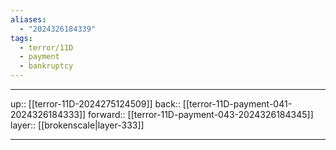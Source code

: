 ```yaml
---
aliases:
  - "2024326184339"
tags:
  - terror/11D
  - payment
  - bankruptcy
---
```




***

up:: [[terror-11D-2024275124509]]
back:: [[terror-11D-payment-041-2024326184333]]
forward:: [[terror-11D-payment-043-2024326184345]]
layer:: [[brokenscale|layer-333]]

***
